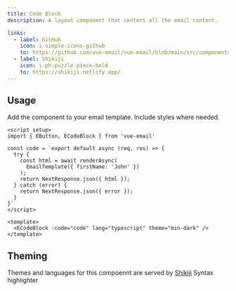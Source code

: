 ```yaml
---
title: Code Block
description: A layout component that centers all the email content.

links:
  - label: GitHub
    icon: i-simple-icons-github
    to: https://github.com/vue-email/vue-email/blob/main/src/components/ECodeBlock.ts
  - label: Shikiji
    icon: i-ph-puzzle-piece-bold
    to: https://shikiji.netlify.app/
---
```


## Usage
Add the component to your email template. Include styles where needed.

```vue
<script setup>
import { EButton, ECodeBlock } from 'vue-email'

const code = `export default async (req, res) => {
  try {
    const html = await renderAsync(
      EmailTemplate({ firstName: 'John' })
    );
    return NextResponse.json({ html });
  } catch (error) {
    return NextResponse.json({ error });
  }
}`
</script>

<template>
  <ECodeBlock :code="code" lang="typescript" theme="min-dark" />
</template>
```

## Theming

Themes and languages for this compoennt are served by [Shikiji](https://shikiji.netlify.app/) Syntax highlighter

